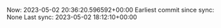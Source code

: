 Now: 2023-05-02 20:36:20.596592+00:00 Earliest commit since sync: None Last sync: 2023-05-02 18:12:10+00:00
